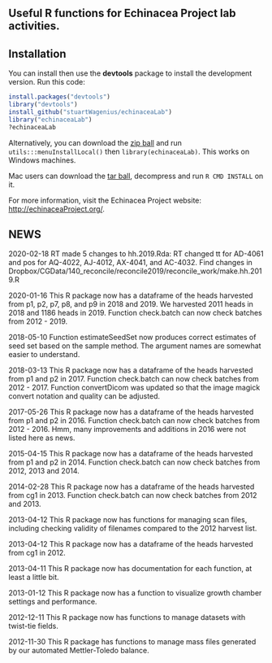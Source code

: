 ## Useful R functions for Echinacea Project lab activities.

## Installation

You can install then use the **devtools** package to install the development version. Run this code:

```r
install.packages("devtools")
library("devtools")
install_github("stuartWagenius/echinaceaLab")
library("echinaceaLab")
?echinaceaLab
```
Alternatively, you can download the [zip ball](https://github.com/stuartWagenius/echinaceaLab/zipball/master) and run `utils:::menuInstallLocal()` then `library(echinaceaLab)`. This works on Windows machines.

Mac users can download the [tar ball](https://github.com/stuartWagenius/echinaceaLab/tarball/master), decompress and run `R CMD INSTALL` on it.



For more information, visit the Echinacea Project website: http://echinaceaProject.org/.

## NEWS

2020-02-18
RT made 5 changes to hh.2019.Rda: RT changed tt for AD-4061 and pos for AQ-4022, AJ-4012, AX-4041, and AC-4032. Find changes in Dropbox/CGData/140_reconcile/reconcile2019/reconcile_work/make.hh.2019.R

2020-01-16
This R package now has a dataframe of the heads harvested from p1, p2, p7, p8, and p9 in 2018 and 2019. We harvested 2011 heads in 2018 and 1186 heads in 2019. Function check.batch can now check batches from 2012 - 2019.

2018-05-10
Function estimateSeedSet now produces correct estimates of seed set based on the sample method. The argument names are somewhat easier to understand.

2018-03-13
This R package now has a dataframe of the heads harvested from p1 and p2 in 2017. Function check.batch can now check batches from 2012 - 2017. Function convertDicom was updated so that the image magick convert notation and quality can be adjusted.

2017-05-26
This R package now has a dataframe of the heads harvested from p1 and p2 in 2016. Function check.batch can now check batches from 2012 - 2016. Hmm, many improvements and additions in 2016 were not listed here as news.

2015-04-15
This R package now has a dataframe of the heads harvested from p1 and p2 in 2014. Function check.batch can now check batches from 2012, 2013 and 2014.

2014-02-28
This R package now has a dataframe of the heads harvested from cg1 in 2013. Function check.batch can now check batches from 2012 and 2013.

2013-04-12
This R package now has functions for managing scan files, including checking validity of filenames compared to the 2012 harvest list.

2013-04-12
This R package now has a dataframe of the heads harvested from cg1 in 2012.

2013-04-11
This R package now has documentation for each function, at least a little bit.

2013-01-12
This R package now has a function to visualize growth chamber settings and performance. 

2012-12-11
This R package now has functions to manage datasets with twist-tie fields. 

2012-11-30
This R package has functions to manage mass files generated by our automated Mettler-Toledo balance. 


